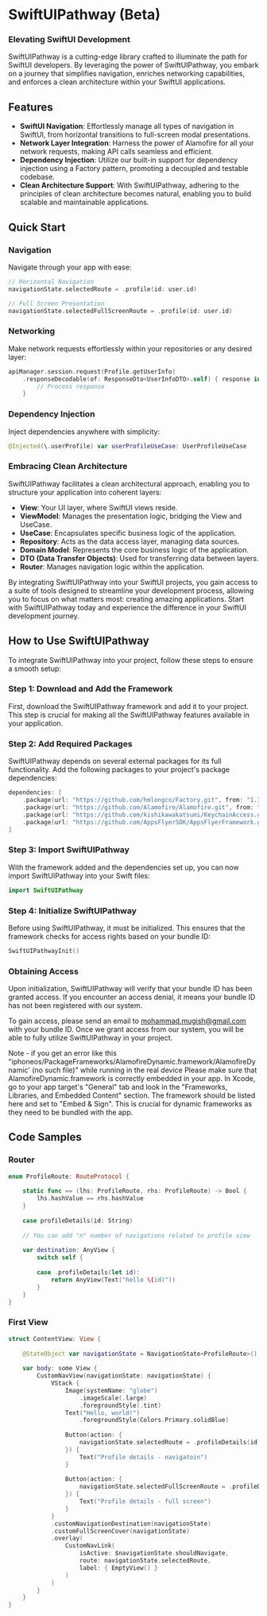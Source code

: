 
# SwiftUIPathway (Beta)

### Elevating SwiftUI Development

SwiftUIPathway is a cutting-edge library crafted to illuminate the path for SwiftUI developers. By leveraging the power of SwiftUIPathway, you embark on a journey that simplifies navigation, enriches networking capabilities, and enforces a clean architecture within your SwiftUI applications.

## Features

- **SwiftUI Navigation**: Effortlessly manage all types of navigation in SwiftUI, from horizontal transitions to full-screen modal presentations.
- **Network Layer Integration**: Harness the power of Alamofire for all your network requests, making API calls seamless and efficient.
- **Dependency Injection**: Utilize our built-in support for dependency injection using a Factory pattern, promoting a decoupled and testable codebase.
- **Clean Architecture Support**: With SwiftUIPathway, adhering to the principles of clean architecture becomes natural, enabling you to build scalable and maintainable applications.

## Quick Start

### Navigation

Navigate through your app with ease:

```swift
// Horizontal Navigation
navigationState.selectedRoute = .profile(id: user.id)

// Full Screen Presentation
navigationState.selectedFullScreenRoute = .profile(id: user.id)
```

### Networking

Make network requests effortlessly within your repositories or any desired layer:

```swift
apiManager.session.request(Profile.getUserInfo)
    .responseDecodable(of: ResponseDto<UserInfoDTO>.self) { response in
        // Process response
    }
```

### Dependency Injection

Inject dependencies anywhere with simplicity:

```swift
@Injected(\.userProfile) var userProfileUseCase: UserProfileUseCase
```

### Embracing Clean Architecture

SwiftUIPathway facilitates a clean architectural approach, enabling you to structure your application into coherent layers:

- **View**: Your UI layer, where SwiftUI views reside.
- **ViewModel**: Manages the presentation logic, bridging the View and UseCase.
- **UseCase**: Encapsulates specific business logic of the application.
- **Repository**: Acts as the data access layer, managing data sources.
- **Domain Model**: Represents the core business logic of the application.
- **DTO (Data Transfer Objects)**: Used for transferring data between layers.
- **Router**: Manages navigation logic within the application.

By integrating SwiftUIPathway into your SwiftUI projects, you gain access to a suite of tools designed to streamline your development process, allowing you to focus on what matters most: creating amazing applications. Start with SwiftUIPathway today and experience the difference in your SwiftUI development journey.

## How to Use SwiftUIPathway

To integrate SwiftUIPathway into your project, follow these steps to ensure a smooth setup:

### Step 1: Download and Add the Framework

First, download the SwiftUIPathway framework and add it to your project. This step is crucial for making all the SwiftUIPathway features available in your application.

### Step 2: Add Required Packages

SwiftUIPathway depends on several external packages for its full functionality. Add the following packages to your project's package dependencies:

```swift
dependencies: [
    .package(url: "https://github.com/hmlongco/Factory.git", from: "1.3.7"),
    .package(url: "https://github.com/Alamofire/Alamofire.git", from: "5.9.0"), -> **Make sure you add only AlamofireDynamic**
    .package(url: "https://github.com/kishikawakatsumi/KeychainAccess.git", .branch("master")),
    .package(url: "https://github.com/AppsFlyerSDK/AppsFlyerFramework.git", from: "6.13.2")
]
```

### Step 3: Import SwiftUIPathway

With the framework added and the dependencies set up, you can now import SwiftUIPathway into your Swift files:

```swift
import SwiftUIPathway
```

### Step 4: Initialize SwiftUIPathway

Before using SwiftUIPathway, it must be initialized. This ensures that the framework checks for access rights based on your bundle ID:

```swift
SwiftUIPathwayInit()
```

### Obtaining Access

Upon initialization, SwiftUIPathway will verify that your bundle ID has been granted access. If you encounter an access denial, it means your bundle ID has not been registered with our system.

To gain access, please send an email to mohammad.mugish@gmail.com with your bundle ID. Once we grant access from our system, you will be able to fully utilize SwiftUIPathway in your project.

Note -
if you get an error like this "iphoneos/PackageFrameworks/AlamofireDynamic.framework/AlamofireDynamic' (no such file)" while running in the real device 
Please make sure that AlamofireDynamic.framework is correctly embedded in your app. In Xcode, go to your app target's "General" tab and look in the "Frameworks, Libraries, and Embedded Content" section. The framework should be listed here and set to "Embed & Sign". This is crucial for dynamic frameworks as they need to be bundled with the app.


## Code Samples

### Router
```swift
enum ProfileRoute: RouteProtocol {
    
    static func == (lhs: ProfileRoute, rhs: ProfileRoute) -> Bool {
        lhs.hashValue == rhs.hashValue
    }
    
    case profileDetails(id: String)
    
    // You can add "n" number of navigations related to profile view
   
    var destination: AnyView {
        switch self {
        
        case .profileDetails(let id):
            return AnyView(Text("hello \(id)"))
        }
    }
}
```

### First View
```swift
struct ContentView: View {
    
    @StateObject var navigationState = NavigationState<ProfileRoute>()
    
    var body: some View {
        CustomNavView(navigationState: navigationState) {
            VStack {
                Image(systemName: "globe")
                    .imageScale(.large)
                    .foregroundStyle(.tint)
                Text("Hello, world!")
                    .foregroundStyle(Colors.Primary.solidBlue)
                
                Button(action: {
                    navigationState.selectedRoute = .profileDetails(id: "UniqueId")
                }) {
                    Text("Profile details - navigatoin")
                }
                
                Button(action: {
                    navigationState.selectedFullScreenRoute = .profileDetails(id: "UniqueId")
                }) {
                    Text("Profile details - full screen")
                }
            }
            .customNavigationDestination(navigationState)
            .customFullScreenCover(navigationState)
            .overlay(
                CustomNavLink(
                    isActive: $navigationState.shouldNavigate,
                    route: navigationState.selectedRoute,
                    label: { EmptyView() }
                )
            )
        }
    }
}
```



